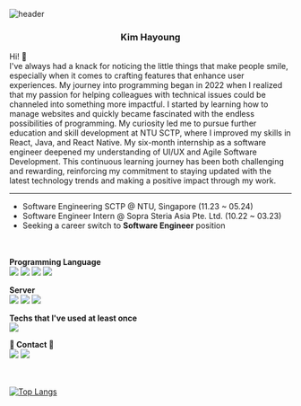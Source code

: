 
![header](https://capsule-render.vercel.app/api?type=waving&color=dcd0ff&height=130&section=header&text=Hayoung&fontColor=FFFFF0&fontAlign=75&fontAlignY=40&fontSize=40)

<h3 align="center">Kim Hayoung</h3>
<p>
Hi! 🌱 <br>
I've always had a knack for noticing the little things that make people smile, especially when it comes to crafting features that enhance user experiences. My journey into programming began in 2022 when I realized that my passion for helping colleagues with technical issues could be channeled into something more impactful. I started by learning how to manage websites and quickly became fascinated with the endless possibilities of programming. My curiosity led me to pursue further education and skill development at NTU SCTP, where I improved my skills in React, Java, and React Native. My six-month internship as a software engineer deepened my understanding of UI/UX and Agile Software Development. This continuous learning journey has been both challenging and rewarding, reinforcing my commitment to staying updated with the latest technology trends and making a positive impact through my work. <br>
<!-- <img height="100" src="https://raw.githubusercontent.com/carrothay/carrothay/main/images/cat.gif" alt="cat gif moving its tail." /> -->
</p>

---

- Software Engineering SCTP @ NTU, Singapore (11.23 ~ 05.24)
- Software Engineer Intern @ Sopra Steria Asia Pte. Ltd. (10.22 ~ 03.23)
- Seeking a career switch to **Software Engineer** position
<br><br><br>

**Programming Language**
<br>
 <img src="https://img.shields.io/badge/React-61DBFB?style=flat-square&logo=react&logoColor=white"/>
 <img src="https://img.shields.io/badge/Javascript-F7DF1E?style=flat-square&logo=javascript&logoColor=white"/>
 <img src="https://img.shields.io/badge/Java-007396?style=flat-square&logo=OpenJDK&logoColor=white"/>
 <img src="https://img.shields.io/badge/Css-1572B6?style=flat-square&logo=css3&logoColor=white"/>
<br>

**Server**
<br>
<img src="https://img.shields.io/badge/Spring-6DB33F?style=flat-square&logo=Spring&logoColor=FFFFFF"/>
<img src="https://img.shields.io/badge/Spring Boot-6DB33F?style=flat-square&logo=Spring Boot&logoColor=FFFFFF"/>
<img src="https://img.shields.io/badge/Mysql-4479A1?style=flat-square&logo=MySql&logoColor=white"/>

**Techs that I've used at least once**
<br>
<img src="https://img.shields.io/badge/Python-3776AB?style=flat-squre&logo=Python&logoColor=white"/>


**📧 Contact 📧**
<br>
 <a href="mailto:hazel.hykim@gmail.com"><img src="https://img.shields.io/badge/Gmail-EA4335?style=flat-square&logo=Gmail&logoColor=white&link=hazel.hykim@gmail.com"/></a>
 <a href="https://www.linkedin.com/in/kim-hayoung/"><img src="https://img.shields.io/badge/-LinkedIn-0A66C2?style=flat-square&logo=Linkedin&logoColor=white&link=https://www.linkedin.com/in/kim-hayoung/"/></a>
<br><br><br>


 [![Top Langs](https://github-readme-stats.vercel.app/api/top-langs/?username=carrothay&layout=compact)](https://github.com/anuraghazra/github-readme-stats)
</div>


